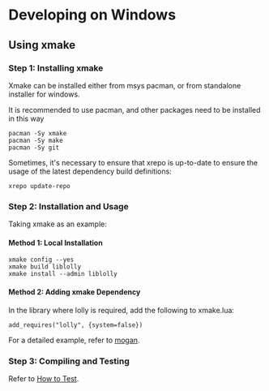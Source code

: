 # Developing on Windows

## Using xmake
### Step 1: Installing xmake
Xmake can be installed either from msys pacman, or from standalone installer for windows.

It is recommended to use pacman, and other packages need to be installed in this way
```
pacman -Sy xmake
pacman -Sy make
pacman -Sy git
```

Sometimes, it's necessary to ensure that xrepo is up-to-date to ensure the usage of the latest dependency build definitions:
```
xrepo update-repo
```

### Step 2: Installation and Usage
Taking xmake as an example:
#### Method 1: Local Installation
```
xmake config --yes
xmake build liblolly
xmake install --admin liblolly
```

#### Method 2: Adding xmake Dependency
In the library where lolly is required, add the following to xmake.lua:
```
add_requires("lolly", {system=false})
```

For a detailed example, refer to [mogan](https://github.com/XmacsLabs/mogan/blob/branch-1.2/misc/xmake/packages.lua).

### Step 3: Compiling and Testing
Refer to [How to Test](Test.md).